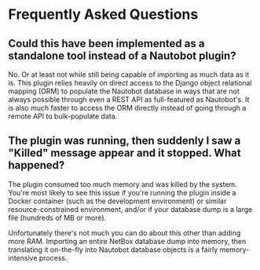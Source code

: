 # Frequently Asked Questions

## Could this have been implemented as a standalone tool instead of a Nautobot plugin?

No. Or at least not while still being capable of importing as much data as it is. This plugin relies heavily on direct access to the Django object relational mapping (ORM) to populate the Nautobot database in ways that
are not always possible through even a REST API as full-featured as Nautobot's. It is also much faster to access the ORM directly instead of going through a remote API to bulk-populate data.

## The plugin was running, then suddenly I saw a "Killed" message appear and it stopped. What happened?

The plugin consumed too much memory and was killed by the system. You're most likely to see this issue if you're running the plugin inside a Docker container (such as the development environment) or similar resource-constrained environment, and/or if your database dump is a large file (hundreds of MB or more).

Unfortunately there's not much you can do about this other than adding more RAM. Importing an entire NetBox database dump into memory, then translating it on-the-fly into Nautobot database objects is a fairly memory-intensive process.
